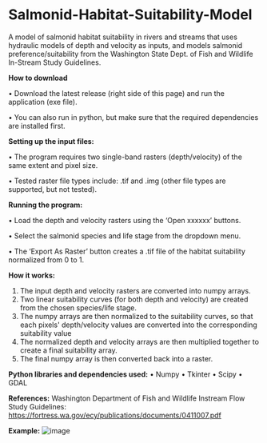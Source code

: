 # Salmonid-Habitat-Suitability-Model
A model of salmonid habitat suitability in rivers and streams that uses hydraulic models of depth and velocity as inputs, and models salmonid preference/suitability from the Washington State Dept. of Fish and Wildlife In-Stream Study Guidelines.

**How to download**

  •	Download the latest release (right side of this page) and run the application (exe file).
  
  •	You can also run in python, but make sure that the required dependencies are installed first.

**Setting up the input files:**

  •	The program requires two single-band rasters (depth/velocity) of the same extent and pixel size.
  
  •	Tested raster file types include: .tif and .img (other file types are supported, but not tested).

**Running the program:**

  •	Load the depth and velocity rasters using the ‘Open xxxxxx’ buttons.
  
  •	Select the salmonid species and life stage from the dropdown menu.
     
  •	The ‘Export As Raster’ button creates a .tif file of the habitat suitability normalized from 0 to 1.
      
**How it works:**
  1.	The input depth and velocity rasters are converted into numpy arrays.
  2.	Two linear suitability curves (for both depth and velocity) are created from the chosen species/life stage.
  3.	The numpy arrays are then normalized to the suitability curves, so that each pixels' depth/velocity values are converted into the corresponding suitability value 
  4.	The normalized depth and velocity arrays are then multiplied together to create a final suitability array.
  5.	The final numpy array is then converted back into a raster.
  
**Python libraries and dependencies used:**
  •	Numpy
  •	Tkinter
  •	Scipy
  •	GDAL
  
**References:**
Washington Department of Fish and Wildlife Instream Flow Study Guidelines:
	https://fortress.wa.gov/ecy/publications/documents/0411007.pdf

**Example:**
![image](https://user-images.githubusercontent.com/60400139/147166605-64fb6e36-b34c-43fa-84ef-ad5efeb1c689.png)

